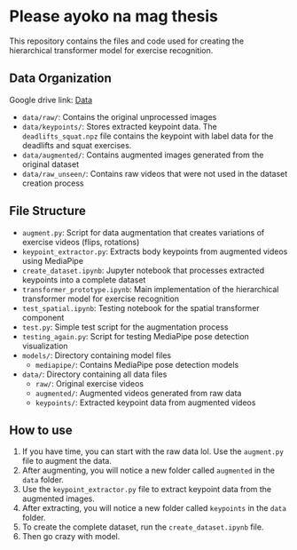 # Please ayoko na mag thesis
This repository contains the files and code used for creating the hierarchical transformer model for exercise recognition.

## Data Organization

Google drive link: [Data](https://drive.google.com/drive/folders/1clWxd97NM0EExJJRppgwfDhhTDBVFVX8?usp=sharing)

- `data/raw/`: Contains the original unprocessed images
- `data/keypoints/`: Stores extracted keypoint data. The `deadlifts_squat.npz` file contains the keypoint with label data for the deadlifts and squat exercises.
- `data/augmented/`: Contains augmented images generated from the original dataset
- `data/raw_unseen/`: Contains raw videos that were not used in the dataset creation process

## File Structure
- `augment.py`: Script for data augmentation that creates variations of exercise videos (flips, rotations)
- `keypoint_extractor.py`: Extracts body keypoints from augmented videos using MediaPipe
- `create_dataset.ipynb`: Jupyter notebook that processes extracted keypoints into a complete dataset
- `transformer_prototype.ipynb`: Main implementation of the hierarchical transformer model for exercise recognition
- `test_spatial.ipynb`: Testing notebook for the spatial transformer component
- `test.py`: Simple test script for the augmentation process
- `testing_again.py`: Script for testing MediaPipe pose detection visualization
- `models/`: Directory containing model files
  - `mediapipe/`: Contains MediaPipe pose detection models
- `data/`: Directory containing all data files
  - `raw/`: Original exercise videos
  - `augmented/`: Augmented videos generated from raw data
  - `keypoints/`: Extracted keypoint data from augmented videos

## How to use
1. If you have time, you can start with the raw data lol. Use the `augment.py` file to augment the data.
2. After augmenting, you will notice a new folder called `augmented` in the `data` folder.
3. Use the `keypoint_extractor.py` file to extract keypoint data from the augmented images.
4. After extracting, you will notice a new folder called `keypoints` in the `data` folder.
5. To create the complete dataset, run the `create_dataset.ipynb` file.
6. Then go crazy with model.